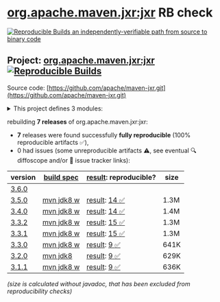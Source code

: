 [org.apache.maven.jxr:jxr](https://central.sonatype.com/artifact/org.apache.maven.jxr/jxr/versions) RB check
=======

[![Reproducible Builds](https://reproducible-builds.org/images/logos/rb.svg) an independently-verifiable path from source to binary code](https://reproducible-builds.org/)

## Project: [org.apache.maven.jxr:jxr](https://central.sonatype.com/artifact/org.apache.maven.jxr/jxr/versions) [![Reproducible Builds](https://img.shields.io/endpoint?url=https://raw.githubusercontent.com/jvm-repo-rebuild/reproducible-central/master/content/org/apache/maven/jxr/badge.json)](https://github.com/jvm-repo-rebuild/reproducible-central/blob/master/content/org/apache/maven/jxr/README.md)

Source code: [https://github.com/apache/maven-jxr.git](https://github.com/apache/maven-jxr.git)

<details><summary>This project defines 3 modules:</summary>

* [org.apache.maven.jxr:jxr](https://central.sonatype.com/artifact/org.apache.maven.jxr/jxr/overview)
* [org.apache.maven.plugins:maven-jxr-plugin](https://central.sonatype.com/artifact/org.apache.maven.plugins/maven-jxr-plugin/overview)
* [org.apache.maven:maven-jxr](https://central.sonatype.com/artifact/org.apache.maven/maven-jxr/overview)
</details>

rebuilding **7 releases** of org.apache.maven.jxr:jxr:
- **7** releases were found successfully **fully reproducible** (100% reproducible artifacts :white_check_mark:),
- 0 had issues (some unreproducible artifacts :warning:, see eventual :mag: diffoscope and/or :memo: issue tracker links):

| version | [build spec](/BUILDSPEC.md) | [result](https://reproducible-builds.org/docs/jvm/): reproducible? | size |
| -- | --------- | ------ | -- |
| [3.6.0](https://central.sonatype.com/artifact/org.apache.maven.jxr/jxr/3.6.0/pom) | | | |
| [3.5.0](https://central.sonatype.com/artifact/org.apache.maven.jxr/jxr/3.5.0/pom) | [mvn jdk8 w](jxr-3.5.0.buildspec) | [result](jxr-3.5.0.buildinfo): [14 :white_check_mark: ](jxr-3.5.0.buildcompare) | 1.3M |
| [3.4.0](https://central.sonatype.com/artifact/org.apache.maven.jxr/jxr/3.4.0/pom) | [mvn jdk8 w](jxr-3.4.0.buildspec) | [result](jxr-3.4.0.buildinfo): [14 :white_check_mark: ](jxr-3.4.0.buildcompare) | 1.4M |
| [3.3.2](https://central.sonatype.com/artifact/org.apache.maven.jxr/jxr/3.3.2/pom) | [mvn jdk8 w](jxr-3.3.2.buildspec) | [result](jxr-3.3.2.buildinfo): [15 :white_check_mark: ](jxr-3.3.2.buildcompare) | 1.3M |
| [3.3.1](https://central.sonatype.com/artifact/org.apache.maven.jxr/jxr/3.3.1/pom) | [mvn jdk8 w](jxr-3.3.1.buildspec) | [result](jxr-3.3.1.buildinfo): [15 :white_check_mark: ](jxr-3.3.1.buildcompare) | 1.3M |
| [3.3.0](https://central.sonatype.com/artifact/org.apache.maven.jxr/jxr/3.3.0/pom) | [mvn jdk8 w](jxr-3.3.0.buildspec) | [result](jxr-3.3.0.buildinfo): [9 :white_check_mark: ](jxr-3.3.0.buildcompare) | 641K |
| [3.2.0](https://central.sonatype.com/artifact/org.apache.maven.jxr/jxr/3.2.0/pom) | [mvn jdk8](jxr-3.2.0.buildspec) | [result](jxr-3.2.0.buildinfo): [9 :white_check_mark: ](jxr-3.2.0.buildcompare) | 629K |
| [3.1.1](https://central.sonatype.com/artifact/org.apache.maven.jxr/jxr/3.1.1/pom) | [mvn jdk8 w](jxr-3.1.1.buildspec) | [result](jxr-3.1.1.buildinfo): [9 :white_check_mark: ](jxr-3.1.1.buildcompare) | 636K |

<i>(size is calculated without javadoc, that has been excluded from reproducibility checks)</i>
